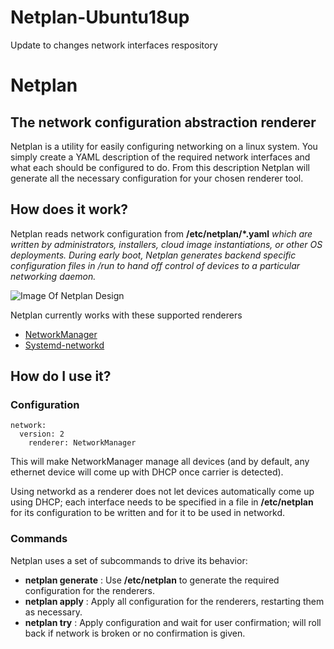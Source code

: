 # Netplan-Ubuntu18up
Update to changes network interfaces respository

# Netplan

## The network configuration abstraction renderer

Netplan is a utility for easily configuring networking on a linux system. You simply create a YAML description of the required network interfaces and what each should be configured to do. From this description Netplan will generate all the necessary configuration for your chosen renderer tool.

## How does it work?

Netplan reads network configuration from **/etc/netplan/*.yaml** *which are written by administrators, installers, cloud image instantiations, or other OS deployments. During early boot, Netplan generates backend specific configuration files in /run to hand off control of devices to a particular networking daemon.*

![Image Of Netplan Design](https://assets.ubuntu.com/v1/a1a80854-netplan_design_overview.svg)



Netplan currently works with these supported renderers
  
  * [NetworkManager](https://help.ubuntu.com/community/NetworkManager)
  * [Systemd-networkd](https://manpages.ubuntu.com/manpages/bionic/man5/systemd.network.5.html)


## How do I use it?

### Configuration
```
network:
  version: 2
    renderer: NetworkManager
 ```

This will make NetworkManager manage all devices (and by default, any ethernet device will come up with DHCP once carrier is detected).

Using networkd as a renderer does not let devices automatically come up using DHCP; each interface needs to be specified in a file in **/etc/netplan** for its configuration to be written and for it to be used in networkd.

### Commands

Netplan uses a set of subcommands to drive its behavior:

-  **netplan generate** : Use **/etc/netplan** to generate the required configuration for the renderers.
-  **netplan apply** : Apply all configuration for the renderers, restarting them as necessary.
-  **netplan try** : Apply configuration and wait for user confirmation; will roll back if network is broken or no confirmation is given.
